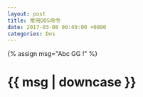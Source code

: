 ```yaml
---
layout: post
title: 常用DOS命令
date: 2017-03-08 00:49:00 +0800
categories: Dos
---
```

{% assign msg="Abc GG !" %}
# {{ msg  | downcase }}
